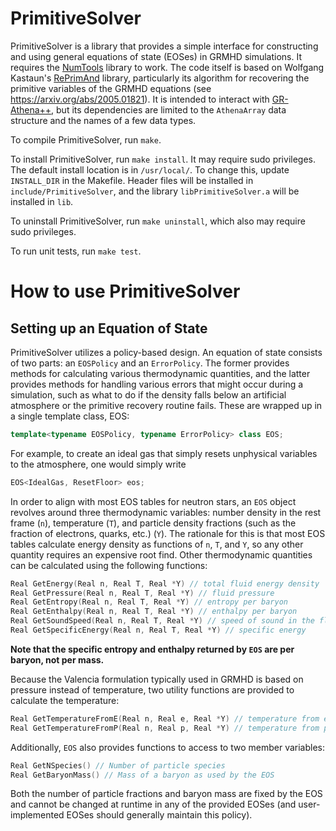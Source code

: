# PrimitiveSolver
PrimitiveSolver is a library that provides a simple interface for constructing and using general equations of state (EOSes) in GRMHD simulations. It requires the [NumTools](https://github.com/jfields7/num-tools) library to work. The code itself is based on Wolfgang Kastaun's [RePrimAnd](https://github.com/wokast/RePrimAnd) library, particularly its algorithm for recovering the primitive variables of the GRMHD equations (see <https://arxiv.org/abs/2005.01821>). It is intended to interact with [GR-Athena++](https://arxiv.org/abs/2101.08289), but its dependencies are limited to the `AthenaArray` data structure and the names of a few data types.

To compile PrimitiveSolver, run `make`.

To install PrimitiveSolver, run `make install`. It may require sudo privileges. The default install location is in `/usr/local/`. To change this, update `INSTALL_DIR` in the Makefile. Header files will be installed in `include/PrimitiveSolver`, and the library `libPrimitiveSolver.a` will be installed in `lib`.

To uninstall PrimitiveSolver, run `make uninstall`, which also may require sudo privileges.

To run unit tests, run `make test`.

# How to use PrimitiveSolver
## Setting up an Equation of State
PrimitiveSolver utilizes a policy-based design. An equation of state consists of two parts: an `EOSPolicy` and an `ErrorPolicy`. The former provides methods for calculating various thermodynamic quantities, and the latter provides methods for handling various errors that might occur during a simulation, such as what to do if the density falls below an artificial atmosphere or the primitive recovery routine fails. These are wrapped up in a single template class, EOS:

```c++
template<typename EOSPolicy, typename ErrorPolicy> class EOS;
```

For example, to create an ideal gas that simply resets unphysical variables to the atmosphere, one would simply write

```c++
EOS<IdealGas, ResetFloor> eos;
```

In order to align with most EOS tables for neutron stars, an `EOS` object revolves around three thermodynamic variables: number density in the rest frame (`n`), temperature (`T`), and particle density fractions (such as the fraction of electrons, quarks, etc.) (`Y`). The rationale for this is that most EOS tables calculate energy density as functions of `n`, `T`, and `Y`, so any other quantity requires an expensive root find. Other thermodynamic quantities can be calculated using the following functions:
```c++
Real GetEnergy(Real n, Real T, Real *Y) // total fluid energy density
Real GetPressure(Real n, Real T, Real *Y) // fluid pressure
Real GetEntropy(Real n, Real T, Real *Y) // entropy per baryon
Real GetEnthalpy(Real n, Real T, Real *Y) // enthalpy per baryon
Real GetSoundSpeed(Real n, Real T, Real *Y) // speed of sound in the fluid
Real GetSpecificEnergy(Real n, Real T, Real *Y) // specific energy
```

**Note that the specific entropy and enthalpy returned by `EOS` are per baryon, not per mass.** 

Because the Valencia formulation typically used in GRMHD is based on pressure instead of temperature, two utility functions are provided to calculate the temperature:
```c++
Real GetTemperatureFromE(Real n, Real e, Real *Y) // temperature from energy density
Real GetTemperatureFromP(Real n, Real p, Real *Y) // temperature from pressure
```

Additionally, `EOS` also provides functions to access to two member variables:
```c++
Real GetNSpecies() // Number of particle species
Real GetBaryonMass() // Mass of a baryon as used by the EOS
```
Both the number of particle fractions and baryon mass are fixed by the EOS and cannot be changed at runtime in any of the provided EOSes (and user-implemented EOSes should generally maintain this policy).
